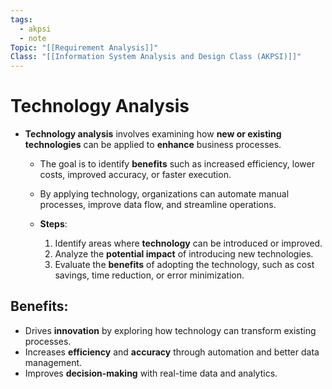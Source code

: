 ```yaml
---
tags:
  - akpsi
  - note
Topic: "[[Requirement Analysis]]"
Class: "[[Information System Analysis and Design Class (AKPSI)]]"
---
```


# Technology Analysis
- **Technology analysis** involves examining how **new or existing technologies** can be applied to **enhance** business processes.
  - The goal is to identify **benefits** such as increased efficiency, lower costs, improved accuracy, or faster execution.
  - By applying technology, organizations can automate manual processes, improve data flow, and streamline operations.

  - **Steps**:
    1. Identify areas where **technology** can be introduced or improved.
    2. Analyze the **potential impact** of introducing new technologies.
    3. Evaluate the **benefits** of adopting the technology, such as cost savings, time reduction, or error minimization.

## Benefits:
- Drives **innovation** by exploring how technology can transform existing processes.
- Increases **efficiency** and **accuracy** through automation and better data management.
- Improves **decision-making** with real-time data and analytics.
